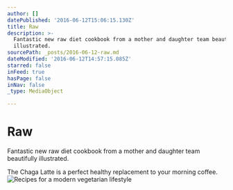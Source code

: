 ```yaml
---
author: []
datePublished: '2016-06-12T15:06:15.130Z'
title: Raw
description: >-
  Fantastic new raw diet cookbook from a mother and daughter team beautifully
  illustrated.
sourcePath: _posts/2016-06-12-raw.md
dateModified: '2016-06-12T14:57:15.085Z'
starred: false
inFeed: true
hasPage: false
inNav: false
_type: MediaObject

---
```

# Raw

Fantastic new raw diet cookbook from a mother and daughter team beautifully illustrated.

The Chaga Latte is a perfect healthy replacement to your morning coffee.
![Recipes for a modern vegetarian lifestyle ](https://s3-us-west-2.amazonaws.com/the-grid-img/p/af0547eca310e2a5b7e7be5f8fb00dbce21cbbbf.jpg)